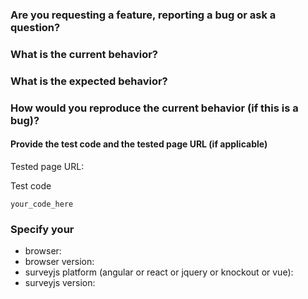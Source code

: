 ### Are you requesting a feature, reporting a bug or ask a question?



### What is the current behavior?



### What is the expected behavior?



### How would you reproduce the current behavior (if this is a bug)?



#### Provide the test code and the tested page URL (if applicable)

Tested page URL:

Test code

```
your_code_here

```

### Specify your

* browser:
* browser version:
* surveyjs platform (angular or react or jquery or knockout or vue):
* surveyjs version:
